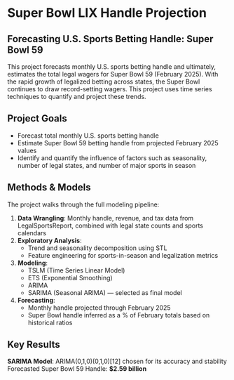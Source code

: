 # Super Bowl LIX Handle Projection
## Forecasting U.S. Sports Betting Handle: Super Bowl 59
This project forecasts monthly U.S. sports betting handle and ultimately, estimates the total legal wagers for Super Bowl 59 (February 2025). With the rapid growth of legalized betting across states, the Super Bowl continues to draw record-setting wagers. This project uses time series techniques to quantify and project these trends.

## Project Goals
- Forecast total monthly U.S. sports betting handle
- Estimate Super Bowl 59 betting handle from projected February 2025 values
- Identify and quantify the influence of factors such as seasonality, number of legal states, and number of major sports in season

##  Methods & Models
The project walks through the full modeling pipeline:
1. **Data Wrangling**: Monthly handle, revenue, and tax data from LegalSportsReport, combined with legal state counts and sports calendars
2. **Exploratory Analysis**:
    - Trend and seasonality decomposition using STL
    - Feature engineering for sports-in-season and legalization metrics
3. **Modeling**:
    - TSLM (Time Series Linear Model)
    - ETS (Exponential Smoothing)
    - ARIMA
    - SARIMA (Seasonal ARIMA) — selected as final model
4. **Forecasting**:
    - Monthly handle projected through February 2025
    - Super Bowl handle inferred as a % of February totals based on historical ratios
  
## Key Results
**SARIMA Model**: ARIMA(0,1,0)(0,1,0)[12] chosen for its accuracy and stability
Forecasted Super Bowl 59 Handle: **$2.59 billion**
